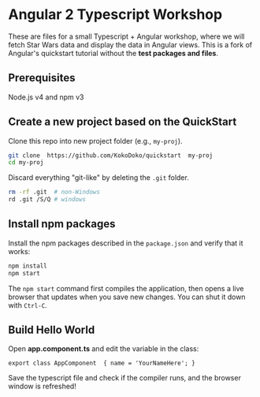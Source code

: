 # Angular 2 Typescript Workshop

 These are files for a small Typescript + Angular workshop, where we will fetch Star Wars data and display the data in Angular views.
 This is a fork of Angular's quickstart tutorial without the **test packages and files**.

## Prerequisites

Node.js v4 and npm v3
    
## Create a new project based on the QuickStart

Clone this repo into new project folder (e.g., `my-proj`).
```bash
git clone  https://github.com/KokoDoko/quickstart  my-proj
cd my-proj
```
Discard everything "git-like" by deleting the `.git` folder.
```bash
rm -rf .git  # non-Windows
rd .git /S/Q # windows
```

## Install npm packages

Install the npm packages described in the `package.json` and verify that it works:

```bash
npm install
npm start
```

The `npm start` command first compiles the application, then opens a live browser
that updates when you save new changes. You can shut it down with `Ctrl-C`.

## Build Hello World

Open **app.component.ts** and edit the variable in the class:

 `export class AppComponent  { name = 'YourNameHere'; }` 

Save the typescript file and check if the compiler runs, and the browser window is refreshed!
